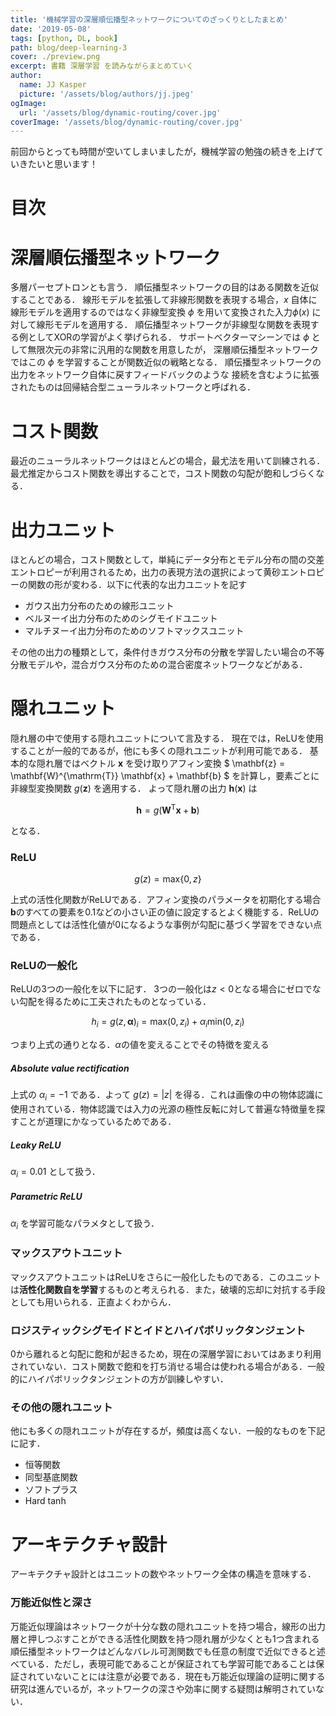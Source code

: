 ```yaml
---
title: '機械学習の深層順伝播型ネットワークについてのざっくりとしたまとめ'
date: '2019-05-08'
tags: [python, DL, book]
path: blog/deep-learning-3
cover: ./preview.png
excerpt: 書籍 深層学習 を読みながらまとめていく
author:
  name: JJ Kasper
  picture: '/assets/blog/authors/jj.jpeg'
ogImage:
  url: '/assets/blog/dynamic-routing/cover.jpg'
coverImage: '/assets/blog/dynamic-routing/cover.jpg'
---
```

前回からとっても時間が空いてしまいましたが，機械学習の勉強の続きを上げていきたいと思います！

# 目次

# 深層順伝播型ネットワーク

多層パーセプトロンとも言う．
順伝播型ネットワークの目的はある関数を近似することである．
線形モデルを拡張して非線形関数を表現する場合，$x$ 自体に線形モデルを適用するのではなく非線型変換 $\phi$ を用いて変換された入力$\phi(x)$ に対して線形モデルを適用する．
順伝播型ネットワークが非線型な関数を表現する例としてXORの学習がよく挙げられる．
サポートベクターマシーンでは $\phi$ として無限次元の非常に汎用的な関数を用意したが，
深層順伝播型ネットワークではこの $\phi$ を学習することが関数近似の戦略となる．
順伝播型ネットワークの出力をネットワーク自体に戻すフィードバックのような
接続を含むように拡張されたものは回帰結合型ニューラルネットワークと呼ばれる．

# コスト関数

最近のニューラルネットワークはほとんどの場合，最尤法を用いて訓練される．
最尤推定からコスト関数を導出することで，コスト関数の勾配が飽和しづらくなる．

# 出力ユニット

ほとんどの場合，コスト関数として，単純にデータ分布とモデル分布の間の交差エントロピーが利用されるため，出力の表現方法の選択によって黄砂エントロピーの関数の形が変わる．以下に代表的な出力ユニットを記す

- ガウス出力分布のための線形ユニット
- ベルヌーイ出力分布のためのシグモイドユニット
- マルチヌーイ出力分布のためのソフトマックスユニット

その他の出力の種類として，条件付きガウス分布の分散を学習したい場合の不等分散モデルや，混合ガウス分布のための混合密度ネットワークなどがある．

# 隠れユニット

隠れ層の中で使用する隠れユニットについて言及する．
現在では，ReLUを使用することが一般的であるが，他にも多くの隠れユニットが利用可能である．
基本的な隠れ層ではベクトル $\mathbf{x}$ を受け取りアフィン変換 $ \mathbf{z} = \mathbf{W}^{\mathrm{T}} \mathbf{x} + \mathbf{b} $ を計算し，要素ごとに非線型変換関数 $g(\mathbf{z})$ を適用する．
よって隠れ層の出力 $\mathbf{h}(\mathbf{x})$ は

$$
    \mathbf{h} = g \left(\mathbf{W}^\mathrm{T} \mathbf{x} + \mathbf{b} \right)
$$

となる．

### ReLU

$$ g(z) = \mathrm{max}\{0, z\} $$	

上式の活性化関数がReLUである．アフィン変換のパラメータを初期化する場合$\mathbf{b}$のすべての要素を0.1などの小さい正の値に設定するとよく機能する．ReLUの問題点としては活性化値が0になるような事例が勾配に基づく学習をできない点である．

### ReLUの一般化

ReLUの3つの一般化を以下に記す．
3つの一般化は$z<0$となる場合にゼロでない勾配を得るために工夫されたものとなっている．

$$
    h_i = g(z, \mathbf{\alpha})_i = \mathrm{max}(0, z_i) + \alpha_i\mathrm{min}(0, z_i)
$$

つまり上式の通りとなる．$\alpha$の値を変えることでその特徴を変える

##### Absolute value rectification

上式の $\alpha_i = -1$ である．よって $g(z) = |z|$ を得る．これは画像の中の物体認識に使用されている．物体認識では入力の光源の極性反転に対して普遍な特徴量を探すことが道理にかなっているためである．

##### Leaky ReLU

$\alpha_i = 0.01$ として扱う．

##### Parametric ReLU

$ \alpha_i$ を学習可能なパラメタとして扱う．

### マックスアウトユニット

マックスアウトユニットはReLUをさらに一般化したものである．このユニットは**活性化関数自を学習**するものと考えられる．また，破壊的忘却に対抗する手段としても用いられる．正直よくわからん．

### ロジスティックシグモイドとイドとハイパボリックタンジェント

0から離れると勾配に飽和が起きるため，現在の深層学習においてはあまり利用されていない．コスト関数で飽和を打ち消せる場合は使われる場合がある．一般的にハイパボリックタンジェントの方が訓練しやすい．

### その他の隠れユニット

他にも多くの隠れユニットが存在するが，頻度は高くない．一般的なものを下記に記す．

- 恒等関数
- 同型基底関数
- ソフトプラス
- Hard tanh

# アーキテクチャ設計

アーキテクチャ設計とはユニットの数やネットワーク全体の構造を意味する．

### 万能近似性と深さ

万能近似理論はネットワークが十分な数の隠れユニットを持つ場合，線形の出力層と押しつぶすことができる活性化関数を持つ隠れ層が少なくとも1つ含まれる順伝播型ネットワークはどんなバレル可測関数でも任意の制度で近似できると述べている．ただし，表現可能であることが保証されても学習可能であることは保証されていないことには注意が必要である．現在も万能近似理論の証明に関する研究は進んでいるが，ネットワークの深さや効率に関する疑問は解明されていない．

